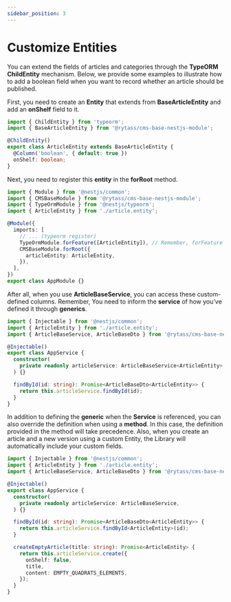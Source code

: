 ```yaml
---
sidebar_position: 3
---
```


# Customize Entities

You can extend the fields of articles and categories through the **TypeORM ChildEntity** mechanism. Below, we provide some examples to illustrate how to add a boolean field when you want to record whether an article should be published.

First, you need to create an **Entity** that extends from **BaseArticleEntity** and add an **onShelf** field to it.

```typescript title="src/article.entity.ts"
import { ChildEntity } from 'typeorm';
import { BaseArticleEntity } from '@rytass/cms-base-nestjs-module';

@ChildEntity()
export class ArticleEntity extends BaseArticleEntity {
  @Column('boolean', { default: true })
  onShelf: boolean;
}
```

Next, you need to register this **entity** in the **forRoot** method.

```typescript title="src/app.module.ts"
import { Module } from '@nestjs/common';
import { CMSBaseModule } from '@rytass/cms-base-nestjs-module';
import { TypeOrmModule } from '@nestjs/typeorm';
import { ArticleEntity } from './article.entity';

@Module({
  imports: [
    // ... (typeorm register)
    TypeOrmModule.forFeature([ArticleEntity]), // Remember, forFeature register is required
    CMSBaseModule.forRoot({
      articleEntity: ArticleEntity,
    }),
  ],
})
export class AppModule {}

```

After all, when you use **ArticleBaseService**, you can access these custom-defined columns. Remember, You need to inform the **service** of how you’ve defined it through **generics**.

```typescript title="src/app.service.ts"
import { Injectable } from '@nestjs/common';
import { ArticleEntity } from './article.entity';
import { ArticleBaseService, ArticleBaseDto } from '@rytass/cms-base-nestjs-module';

@Injectable()
export class AppService {
  constructor(
    private readonly articleService: ArticleBaseService<ArticleEntity>,
  ) {}

  findById(id: string): Promise<ArticleBaseDto<ArticleEntity>> {
    return this.articleService.findById(id);
  }
}

```

In addition to defining the **generic** when the **Service** is referenced, you can also override the definition when using a **method**. In this case, the definition provided in the method will take precedence.
Also, when you create an article and a new version using a custom Entity, the Library will automatically include your custom fields.


```typescript title="src/app.service.ts"
import { Injectable } from '@nestjs/common';
import { ArticleEntity } from './article.entity';
import { ArticleBaseService, ArticleBaseDto } from '@rytass/cms-base-nestjs-module';

@Injectable()
export class AppService {
  constructor(
    private readonly articleService: ArticleBaseService,
  ) {}

  findById(id: string): Promise<ArticleBaseDto<ArticleEntity>> {
    return this.articleService.findById<ArticleEntity>(id);
  }

  createEmptyArticle(title: string): Promise<ArticleEntity> {
    return this.articleService.create({
      onShelf: false,
      title,
      content: EMPTY_QUADRATS_ELEMENTS,
    });
  }
}

```
